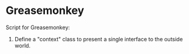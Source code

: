 # Greasemonkey 


Script for Greasemonkey:

1. Define a "context" class to present a single interface to the outside world.


